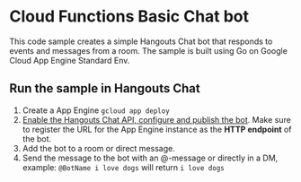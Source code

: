 # Cloud Functions Basic Chat bot

This code sample creates a simple Hangouts Chat bot that responds to events and
messages from a room. The sample is built using Go on Google Cloud
App Engine Standard Env.

## Run the sample in Hangouts Chat

1.  Create a App Engine
    `gcloud app deploy`
2.  [Enable the Hangouts Chat API, configure and publish the bot](https://developers.google.com/hangouts/chat/how-tos/bots-publish).
    Make sure to register the URL for the App Engine instance as the
    **HTTP endpoint** of the bot.
3.  Add the bot to a room or direct message.
4.  Send the message to the bot with an @-message or directly in a DM, example:
    `@BotName i love dogs` will return `i love dogs`
